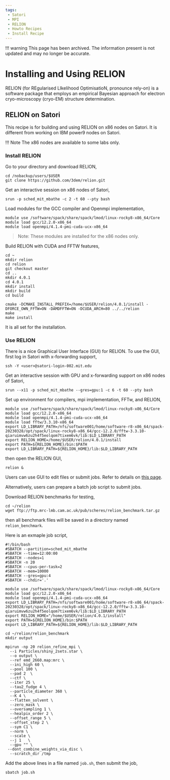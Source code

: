 ```yaml
---
tags:
 - Satori
 - MPI
 - RELION
 - Howto Recipes
 - Install Recipe
---
```


!!! warning
    This page has been archived. The information present is not updated and may no longer be accurate.

# Installing and Using RELION

RELION (for REgularised LIkelihood OptimisatioN, pronounce rely-on) is a software package that employs an empirical Bayesian approach for electron cryo-microscopy (cryo-EM) structure determination. 

## RELION on Satori 

This recipe is for building and using RELION on x86 nodes on Satori. It is different from working on IBM power9 nodes on Satori.

!!! Note
    The x86 nodes are available to some labs only. 

### Install RELION

Go to your directory and download RELION,
```
cd /nobackup/users/$USER
git clone https://github.com/3dem/relion.git
```

Get an interactive session on x86 nodes of Satori,
```
srun -p sched_mit_mbathe -c 2 -t 60 --pty bash
```

Load modules for the GCC compiler and Openmpi implementation,  
```
module use /software/spack/share/spack/lmod/linux-rocky8-x86_64/Core
module load gcc/12.2.0-x86_64  
module load openmpi/4.1.4-pmi-cuda-ucx-x86_64 
```

> Note: These modules are installed for the x86 nodes only. 

Build RELION with CUDA and FFTW features,
```
cd ~
mkdir relion
cd relion
git checkout master 
cd ..
mkdir 4.0.1
cd 4.0.1
mkdir install
mkdir build
cd build

cmake -DCMAKE_INSTALL_PREFIX=/home/$USER/relion/4.0.1/install -DFORCE_OWN_FFTW=ON -DAMDFFTW=ON -DCUDA_ARCH=80 ../../relion
make
make install
```

It is all set for the installation.

### Use RELION

There is a nice Graphical User Interface (GUI) for RELION. To use the GUI, first log in Satori with x-forwarding support,
```
ssh -Y <user>@satori-login-002.mit.edu
```

Get an interactive session with GPU and x-forwarding support on x86 nodes of Satori,
```
srun --x11 -p sched_mit_mbathe --gres=gpu:1 -c 6 -t 60 --pty bash
```

Set up environment for compilers, mpi implementation, FFTw, and RELION,
```
module use /software/spack/share/spack/lmod/linux-rocky8-x86_64/Core
module load gcc/12.2.0-x86_64  
module load openmpi/4.1.4-pmi-cuda-ucx-x86_64 
module load fftw/3.3.10-x86_64
export LD_LIBRARY_PATH=/nfs/software001/home/software-r8-x86_64/spack-20230328/opt/spack/linux-rocky8-x86_64/gcc-12.2.0/fftw-3.3.10-qiaruimvw6zu2h4f5eolqom7tixem6vk/lib:$LD_LIBRARY_PATH
export RELION_HOME=/home/$USER/relion/4.0.1/install
export PATH=${RELION_HOME}/bin:$PATH
export LD_LIBRARY_PATH=${RELION_HOME}/lib:$LD_LIBRARY_PATH
```

then open the RELION GUI, 
```
relion &
```

Users can use GUI to edit files or submit jobs. Refer to details on [this page](https://hpc.nih.gov/apps/RELION/index.html). 

Alternatively, users can prepare a batch job script to submit jobs. 

Download RELION benchmarks for testing, 
```
cd ~/relion
wget ftp://ftp.mrc-lmb.cam.ac.uk/pub/scheres/relion_benchmark.tar.gz
```
then all benchmark files will be saved in a directory named `relion_benchmark`.

Here is an exmaple job script,
```
#!/bin/bash
#SBATCH --partition=sched_mit_mbathe
#SBATCH --time=12:00:00
#SBATCH --nodes=1
#SBATCH -n 20
#SBATCH --cpus-per-task=2
#SBATCH --mem=10000
#SBATCH --gres=gpu:4
#SBATCH --chdir='.'

module use /software/spack/share/spack/lmod/linux-rocky8-x86_64/Core
module load gcc/12.2.0-x86_64
module load openmpi/4.1.4-pmi-cuda-ucx-x86_64
export LD_LIBRARY_PATH=/nfs/software001/home/software-r8-x86_64/spack-20230328/opt/spack/linux-rocky8-x86_64/gcc-12.2.0/fftw-3.3.10-qiaruimvw6zu2h4f5eolqom7tixem6vk/lib:$LD_LIBRARY_PATH
export RELION_HOME="/home/$USER/relion/4.0.1/install"
export PATH=${RELION_HOME}/bin:$PATH
export LD_LIBRARY_PATH=${RELION_HOME}/lib:$LD_LIBRARY_PATH

cd ~/relion/relion_benchmark
mkdir output

mpirun -np 20 relion_refine_mpi \
  --i Particles/shiny_2sets.star \
  --o output \
  --ref emd_2660.map:mrc \
  --ini_high 60 \
  --pool 100 \
  --pad 2  \
  --ctf \
  --iter 25 \
  --tau2_fudge 4 \
  --particle_diameter 360 \
  --K 4 \
  --flatten_solvent \
  --zero_mask \
  --oversampling 1 \
  --healpix_order 2 \
  --offset_range 5 \
  --offset_step 2 \
  --sym C1 \
  --norm \
  --scale \
  --j 1   \
  --gpu "" \
 --dont_combine_weights_via_disc \
  --scratch_dir /tmp
```

Add the above lines in a file named `job.sh`, then submit the job,
```
sbatch job.sh
```
